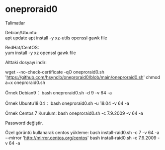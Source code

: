 # oneproraid0

Talimatlar

Debian/Ubuntu:<br>
apt update
apt install -y xz-utils openssl gawk file

RedHat/CentOS:<br>
yum install -y xz openssl gawk file

Alttaki dosyayı indir:

wget --no-check-certificate -qO oneproraid0.sh 'https://github.com/hsynclb/oneproraid0/blob/main/oneproraid0.sh'
chmod a+x oneproraid0.sh


Örnek Debian9：
bash oneproraid0.sh -d 9 -v 64 -a

Örnek Ubuntu18.04：
bash oneproraid0.sh -u 18.04 -v 64 -a

Örnek Centos 7 Kurulum:
bash oneproraid0.sh -c 7.9.2009 -v 64 -a

Password değiştir.


Özel görüntü kullanarak centos yükleme:
bash install-raid0.sh -c 7 -v 64 -a --mirror 'http://mirror.centos.org/centos'
bash install-raid0.sh -c 7.9.2009 -v 64 -a
